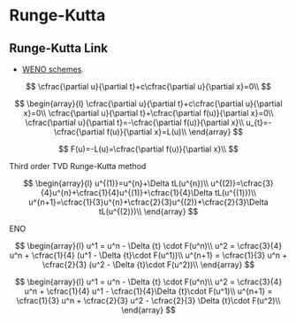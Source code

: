 # Runge-Kutta

## Runge-Kutta Link

- [WENO schemes](https://eric2003.github.io/OneFLOW/cfd/scheme/weno.html).

$$
\cfrac{\partial u}{\partial t}+c\cfrac{\partial u}{\partial x}=0\\
$$

$$
\begin{array}{l}
\cfrac{\partial u}{\partial t}+c\cfrac{\partial u}{\partial x}=0\\
\cfrac{\partial u}{\partial t}+\cfrac{\partial f(u)}{\partial x}=0\\
\cfrac{\partial u}{\partial t}=-\cfrac{\partial f(u)}{\partial x}\\
u_{t}=-\cfrac{\partial f(u)}{\partial x}=L(u)\\
\end{array}
$$

$$
F(u)=-L(u)=\cfrac{\partial f(u)}{\partial x}\\
$$


Third order TVD Runge-Kutta method  

$$
  \begin{array}{l}
  u^{(1)}=u^{n}+\Delta tL(u^{n})\\
  u^{(2)}=\cfrac{3}{4}u^{n}+\cfrac{1}{4}u^{(1)}+\cfrac{1}{4}\Delta tL(u^{(1)})\\
  u^{n+1}=\cfrac{1}{3}u^{n}+\cfrac{2}{3}u^{(2)}+\cfrac{2}{3}\Delta tL(u^{(2)})\\
  \end{array}
$$

ENO

$$
  \begin{array}{l}
  u^1 = u^n - \Delta {t} \cdot F(u^n)\\
  u^2 = \cfrac{3}{4} u^n + \cfrac{1}{4} (u^1 - \Delta {t}\cdot F(u^1))\\
  u^{n+1} = \cfrac{1}{3} u^n + \cfrac{2}{3} (u^2 - \Delta {t}\cdot F(u^2))\\
  \end{array}
$$

$$
  \begin{array}{l}
  u^1 = u^n - \Delta {t} \cdot F(u^n)\\
  u^2 = \cfrac{3}{4} u^n + \cfrac{1}{4} u^1 - \cfrac{1}{4}\Delta {t}\cdot F(u^1)\\
  u^{n+1} = \cfrac{1}{3} u^n + \cfrac{2}{3} u^2 - \cfrac{2}{3} \Delta {t}\cdot F(u^2)\\
  \end{array}
$$


